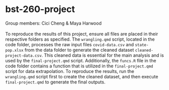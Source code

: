 # bst-260-project
Group members: Cici Cheng & Maya Harwood
<br>
<br>
To reproduce the results of this project, ensure all files are placed in their respective folders as specified. The `wrangling.qmd` script, located in the code folder, processes the raw input files `covid-data.csv` and `state-pop.xlsx` from the data folder to generate the cleaned dataset `cleaned-project-data.csv`. This cleaned data is essential for the main analysis and is used by the `final-project.qmd` script. Additionally, the `funcs.R` file in the code folder contains a function that is utilized in the `final-project.qmd` script for data extrapolation. To reproduce the results, run the `wrangling.qmd` script first to create the cleaned dataset, and then execute `final-project.qmd` to generate the final outputs.

